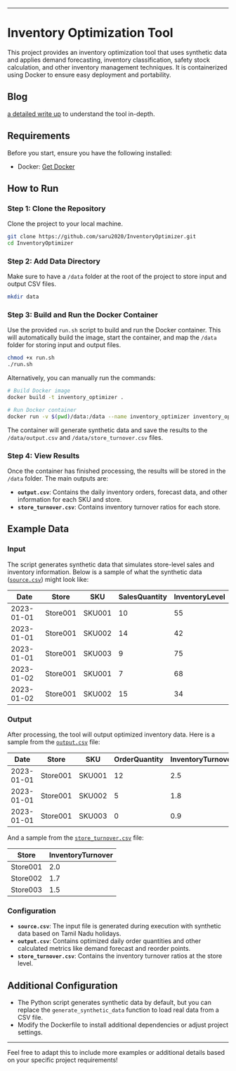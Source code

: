 
---

# Inventory Optimization Tool

This project provides an inventory optimization tool that uses synthetic data and applies demand forecasting, inventory classification, safety stock calculation, and other inventory management techniques. It is containerized using Docker to ensure easy deployment and portability.


## Blog

[a detailed write up](https://saru2020.medium.com/optimizing-inventory-management-with-the-inventory-optimizer-tool-5bbb431ebd12) to understand the tool in-depth.

## Requirements

Before you start, ensure you have the following installed:

- Docker: [Get Docker](https://docs.docker.com/get-docker/)

## How to Run

### Step 1: Clone the Repository

Clone the project to your local machine.

```bash
git clone https://github.com/saru2020/InventoryOptimizer.git
cd InventoryOptimizer
```

### Step 2: Add Data Directory

Make sure to have a `/data` folder at the root of the project to store input and output CSV files.

```bash
mkdir data
```

### Step 3: Build and Run the Docker Container

Use the provided `run.sh` script to build and run the Docker container. This will automatically build the image, start the container, and map the `/data` folder for storing input and output files.

```bash
chmod +x run.sh
./run.sh
```

Alternatively, you can manually run the commands:

```bash
# Build Docker image
docker build -t inventory_optimizer .

# Run Docker container
docker run -v $(pwd)/data:/data --name inventory_optimizer inventory_optimizer
```

The container will generate synthetic data and save the results to the `/data/output.csv` and `/data/store_turnover.csv` files.

### Step 4: View Results

Once the container has finished processing, the results will be stored in the `/data` folder. The main outputs are:

- **`output.csv`**: Contains the daily inventory orders, forecast data, and other information for each SKU and store.
- **`store_turnover.csv`**: Contains inventory turnover ratios for each store.

## Example Data

### Input

The script generates synthetic data that simulates store-level sales and inventory information. Below is a sample of what the synthetic data ([`source.csv`](https://github.com/saru2020/InventoryOptimizer/blob/main/data/source.csv)) might look like:

| Date       | Store    | SKU    | SalesQuantity | InventoryLevel |
|------------|----------|--------|---------------|----------------|
| 2023-01-01 | Store001 | SKU001 | 10            | 55             |
| 2023-01-01 | Store001 | SKU002 | 14            | 42             |
| 2023-01-01 | Store001 | SKU003 | 9             | 75             |
| 2023-01-02 | Store001 | SKU001 | 7             | 68             |
| 2023-01-02 | Store001 | SKU002 | 15            | 34             |

### Output

After processing, the tool will output optimized inventory data. Here is a sample from the [`output.csv`](https://github.com/saru2020/InventoryOptimizer/blob/main/data/output.csv) file:

| Date       | Store    | SKU    | OrderQuantity | InventoryTurnover |
|------------|----------|--------|---------------|-------------------|
| 2023-01-01 | Store001 | SKU001 | 12            | 2.5               |
| 2023-01-01 | Store001 | SKU002 | 5             | 1.8               |
| 2023-01-01 | Store001 | SKU003 | 0             | 0.9               |

And a sample from the [`store_turnover.csv`](https://github.com/saru2020/InventoryOptimizer/blob/main/data/store_turnover.csv) file:

| Store    | InventoryTurnover |
|----------|-------------------|
| Store001 | 2.0               |
| Store002 | 1.7               |
| Store003 | 1.5               |

### Configuration

- **`source.csv`**: The input file is generated during execution with synthetic data based on Tamil Nadu holidays.
- **`output.csv`**: Contains optimized daily order quantities and other calculated metrics like demand forecast and reorder points.
- **`store_turnover.csv`**: Contains the inventory turnover ratios at the store level.

## Additional Configuration

- The Python script generates synthetic data by default, but you can replace the `generate_synthetic_data` function to load real data from a CSV file.
- Modify the Dockerfile to install additional dependencies or adjust project settings.

---

Feel free to adapt this to include more examples or additional details based on your specific project requirements!

